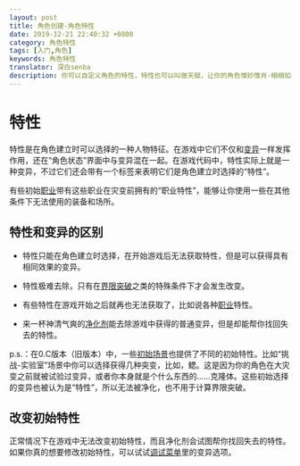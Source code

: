 ```yaml
---
layout: post
title: 角色创建-角色特性
date: 2019-12-21 22:40:32 +0800
category: 角色特性
tags: [入门,角色]
keywords: 角色特性
translator: 深白senba
description: 你可以自定义角色的特性，特性也可以叫做天赋，让你的角色惟妙惟肖·栩栩如生·生龙活虎·以一敌四·废材如屎。
---
```

# 特性

特性是在角色建立时可以选择的一种人物特征。在游戏中它们不仅和[变异](http://已经有翻译了所以麻烦填一下页面地址)一样发挥作用，还在“角色状态”界面中与变异混在一起。在游戏代码中，特性实际上就是一种变异，不过它们还会带有一个标签来表明它们是角色建立时选择的“特性”。

有些初始[职业](http://cddawiki.chezzo.com/cdda_wiki/index.php?title=Professions)带有这些职业在灾变前拥有的“职业特性”，能够让你使用一些在其他条件下无法使用的装备和场所。

## 特性和变异的区别

- 特性只能在角色建立时选择，在开始游戏后无法获取特性，但是可以获得具有相同效果的变异。

- 特性极难去除，只有在[界限突破](http://麻烦链接到变异里的界限突破标题)之类的特殊条件下才会发生改变。

- 有些特性在游戏开始之后就再也无法获取了，比如说各种[职业](http://cddawiki.chezzo.com/cdda_wiki/index.php?title=Professions)特性。

- 来一杯神清气爽的[净化剂](http://cddawiki.chezzo.com/cdda_wiki/index.php?title=Purifier)能去除游戏中获得的普通变异，但是却能帮你找回失去的特性。

p.s.：在0.C版本（旧版本）中，一些[初始场景](https://cddabase.site/wiki/posts/%E8%A7%92%E8%89%B2%E5%88%9B%E5%BB%BA/Character-Scenarios/index.html)也提供了不同的初始特性。比如“挑战-实验室”场景中你可以选择获得几种突变，比如，鳃。这是因为你的角色在大灾变之前就被试验过变异，或者你本身就是个什么东西的……克隆体。这些初始选择的变异也被认为是“特性”，所以无法被净化，也不用于计算界限突破。

## 改变初始特性

正常情况下在游戏中无法改变初始特性，而且净化剂会试图帮你找回失去的特性。如果你真的想要修改初始特性，可以试试[调试菜单](http://cddawiki.chezzo.com/cdda_wiki/index.php?title=Debug_Menu)里的变异选项。
